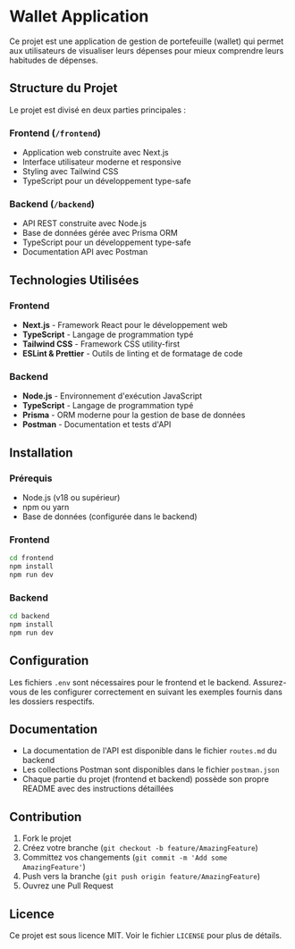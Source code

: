 # Wallet Application

Ce projet est une application de gestion de portefeuille (wallet) qui permet aux utilisateurs de visualiser leurs dépenses pour mieux comprendre leurs habitudes de dépenses.

## Structure du Projet

Le projet est divisé en deux parties principales :

### Frontend (`/frontend`)

- Application web construite avec Next.js
- Interface utilisateur moderne et responsive
- Styling avec Tailwind CSS
- TypeScript pour un développement type-safe

### Backend (`/backend`)

- API REST construite avec Node.js
- Base de données gérée avec Prisma ORM
- TypeScript pour un développement type-safe
- Documentation API avec Postman

## Technologies Utilisées

### Frontend

- **Next.js** - Framework React pour le développement web
- **TypeScript** - Langage de programmation typé
- **Tailwind CSS** - Framework CSS utility-first
- **ESLint & Prettier** - Outils de linting et de formatage de code

### Backend

- **Node.js** - Environnement d'exécution JavaScript
- **TypeScript** - Langage de programmation typé
- **Prisma** - ORM moderne pour la gestion de base de données
- **Postman** - Documentation et tests d'API

## Installation

### Prérequis

- Node.js (v18 ou supérieur)
- npm ou yarn
- Base de données (configurée dans le backend)

### Frontend

```bash
cd frontend
npm install
npm run dev
```

### Backend

```bash
cd backend
npm install
npm run dev
```

## Configuration

Les fichiers `.env` sont nécessaires pour le frontend et le backend. Assurez-vous de les configurer correctement en suivant les exemples fournis dans les dossiers respectifs.

## Documentation

- La documentation de l'API est disponible dans le fichier `routes.md` du backend
- Les collections Postman sont disponibles dans le fichier `postman.json`
- Chaque partie du projet (frontend et backend) possède son propre README avec des instructions détaillées

## Contribution

1. Fork le projet
2. Créez votre branche (`git checkout -b feature/AmazingFeature`)
3. Committez vos changements (`git commit -m 'Add some AmazingFeature'`)
4. Push vers la branche (`git push origin feature/AmazingFeature`)
5. Ouvrez une Pull Request

## Licence

Ce projet est sous licence MIT. Voir le fichier `LICENSE` pour plus de détails.
